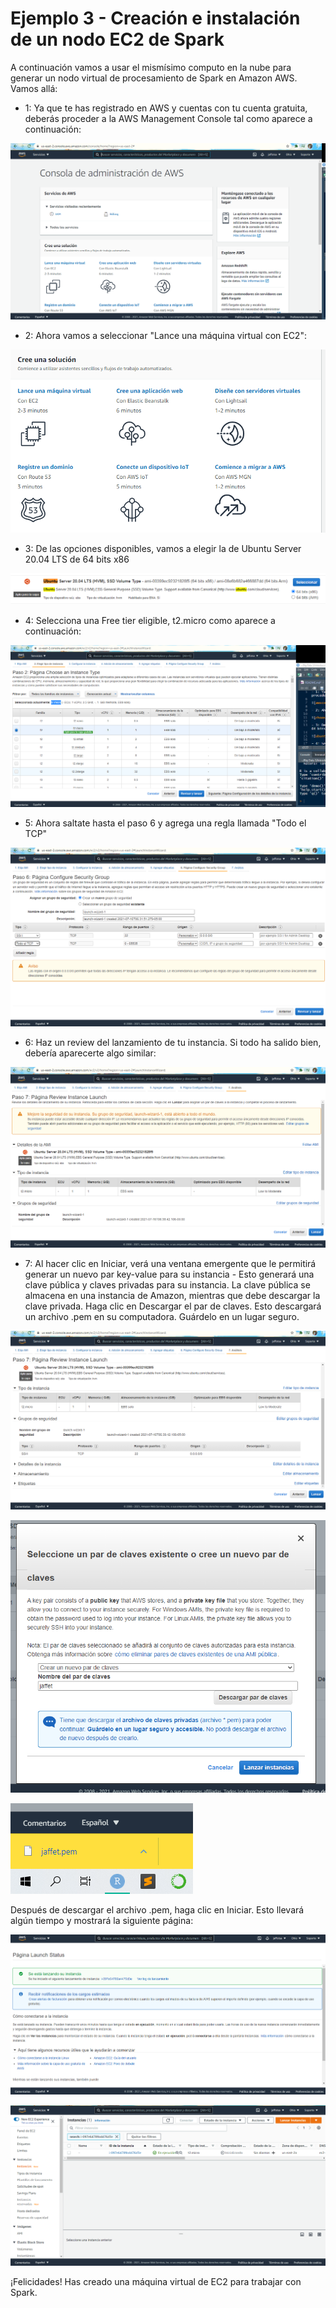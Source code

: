 # Ejemplo 3 - Creación e instalación de un nodo EC2 de Spark

A continuación vamos a usar el mismísimo computo en la nube para generar un nodo virtual de procesamiento de Spark en Amazon AWS. Vamos allá:

- 1: Ya que te has registrado en AWS y cuentas con tu cuenta gratuita, deberás proceder a la AWS Management Console tal como aparece a continuación:

![awsconsole](assets/awsconsole.PNG)

- 2: Ahora vamos a seleccionar "Lance una máquina virtual con EC2":

![chooseaws](assets/chooseaws.PNG)

- 3: De las opciones disponibles, vamos a elegir la de Ubuntu Server 20.04 LTS de 64 bits x86

![ubuntuchooseaws](assets/ubuntuchooseaws.PNG)

- 4: Selecciona una Free tier eligible, t2.micro como aparece a continuación:

![t2micro](assets/t2micro.PNG)

- 5: Ahora saltate hasta el paso 6 y agrega una regla llamada "Todo el TCP"

![sec](assets/sec.PNG)

- 6: Haz un review del lanzamiento de tu instancia. Si todo ha salido bien, debería aparecerte algo similar:

![final](assets/final.PNG)

- 7: Al hacer clic en Iniciar, verá una ventana emergente que le permitirá generar un nuevo par key-value para su instancia - Esto generará una clave pública y claves privadas para su instancia. La clave pública se almacena en una instancia de Amazon, mientras que debe descargar la clave privada.
Haga clic en Descargar el par de claves. Esto descargará un archivo .pem en su computadora. Guárdelo en un lugar seguro.

![final2](assets/final2.PNG)

![final3](assets/final3.PNG)

![final4](assets/final4.PNG)

Después de descargar el archivo .pem, haga clic en Iniciar. Esto llevará algún tiempo y mostrará la siguiente página:

![statuslanzamiento](assets/statuslanzamiento.PNG)

![statuslanzamiento2](assets/statuslanzamiento2.PNG)

¡Felicidades! Has creado una máquina virtual de EC2 para trabajar con Spark.


